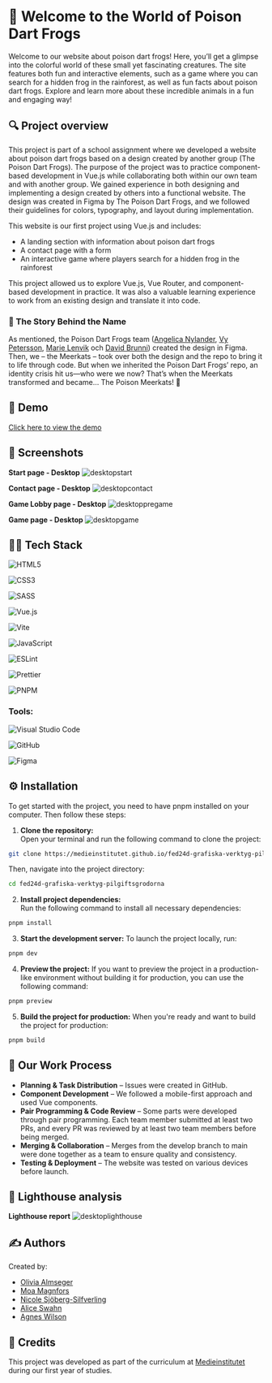 # 🐸 Welcome to the World of Poison Dart Frogs 
Welcome to our website about poison dart frogs! Here, you’ll get a glimpse into the colorful world of these small yet fascinating creatures. The site features both fun and interactive elements, such as a game where you can search for a hidden frog in the rainforest, as well as fun facts about poison dart frogs. Explore and learn more about these incredible animals in a fun and engaging way!


## 🔍 Project overview
This project is part of a school assignment where we developed a website about poison dart frogs based on a design created by another group (The Poison Dart Frogs). The purpose of the project was to practice component-based development in Vue.js while collaborating both within our own team and with another group. We gained experience in both designing and implementing a design created by others into a functional website.
The design was created in Figma by The Poison Dart Frogs, and we followed their guidelines for colors, typography, and layout during implementation.

This website is our first project using Vue.js and includes:
-	A landing section with information about poison dart frogs  
-	A contact page with a form  
-	An interactive game where players search for a hidden frog in the rainforest  

This project allowed us to explore Vue.js, Vue Router, and component-based development in practice. It was also a valuable learning experience to work from an existing design and translate it into code.


### 📖 The Story Behind the Name
As mentioned, the Poison Dart Frogs team ([Angelica Nylander](https://github.com/angien90), [Vy Petersson](https://github.com/tgvie), [Marie Lenvik](https://github.com/M-Lenvik) och [David Brunni](https://github.com/DavidBrunni)) created the design in Figma. Then, we – the Meerkats – took over both the design and the repo to bring it to life through code.
But when we inherited the Poison Dart Frogs’ repo, an identity crisis hit us—who were we now? That’s when the Meerkats transformed and became… The Poison Meerkats! 🎇 


## 🎥 Demo 
[Click here to view the demo](https://m-lenvik.github.io/Grafiska-verktyg-Designuppgift/)
  

## 📸 Screenshots 
**Start page - Desktop**
![desktopstart](https://github.com/user-attachments/assets/4bca9168-b026-4bed-a3d5-f2bd6243f960)

**Contact page - Desktop**
![desktopcontact](https://github.com/user-attachments/assets/d521252b-0079-478c-99cc-3b36b108261e)

**Game Lobby page - Desktop**
![desktoppregame](https://github.com/user-attachments/assets/7cfcb6d5-f90e-44c2-9724-dd4309baf071)

**Game page - Desktop**
![desktopgame](https://github.com/user-attachments/assets/212e1f2c-52fb-48f8-925b-715d9eebf177)



## 🧑‍💻 Tech Stack 
![HTML5](https://img.shields.io/badge/html5-%23E34F26.svg?style=for-the-badge&logo=html5&logoColor=white)

![CSS3](https://img.shields.io/badge/css3-%231572B6.svg?style=for-the-badge&logo=css3&logoColor=white)

![SASS](https://img.shields.io/badge/SASS-hotpink.svg?style=for-the-badge&logo=SASS&logoColor=white)

![Vue.js](https://img.shields.io/badge/vuejs-%2335495e.svg?style=for-the-badge&logo=vuedotjs&logoColor=%234FC08D)

![Vite](https://img.shields.io/badge/vite-%23646CFF.svg?style=for-the-badge&logo=vite&logoColor=white)

![JavaScript](https://img.shields.io/badge/javascript-%23323330.svg?style=for-the-badge&logo=javascript&logoColor=%23F7DF1E)

![ESLint](https://img.shields.io/badge/ESLint-4B3263?style=for-the-badge&logo=eslint&logoColor=white)

![Prettier](https://img.shields.io/badge/prettier-%23F7B93E.svg?style=for-the-badge&logo=prettier&logoColor=black) 

![PNPM](https://img.shields.io/badge/pnpm-%234a4a4a.svg?style=for-the-badge&logo=pnpm&logoColor=f69220)

### Tools:  
![Visual Studio Code](https://img.shields.io/badge/Visual%20Studio%20Code-0078d7.svg?style=for-the-badge&logo=visual-studio-code&logoColor=white)

![GitHub](https://img.shields.io/badge/github-%23121011.svg?style=for-the-badge&logo=github&logoColor=white)

![Figma](https://img.shields.io/badge/figma-%23F24E1E.svg?style=for-the-badge&logo=figma&logoColor=white)


## ⚙️ Installation
To get started with the project, you need to have pnpm installed on your computer. Then follow these steps:

1. **Clone the repository:**  
Open your terminal and run the following command to clone the project:

```bash
git clone https://medieinstitutet.github.io/fed24d-grafiska-verktyg-pilgiftsgrodorna.git
```

Then, navigate into the project directory: 
```bash
cd fed24d-grafiska-verktyg-pilgiftsgrodorna
```

2. **Install project dependencies:**  
Run the following command to install all necessary dependencies:

```bash
pnpm install
```

3. **Start the development server:**
To launch the project locally, run:

```bash
pnpm dev
```

4. **Preview the project:**
If you want to preview the project in a production-like environment without building it for production, you can use the following command:

```bash
pnpm preview
```

5. **Build the project for production:**
When you're ready and want to build the project for production:

```bash
pnpm build
```


## 📌 Our Work Process
-	**Planning & Task Distribution** – Issues were created in GitHub.
-	**Component Development** – We followed a mobile-first approach and used Vue components.
-	**Pair Programming & Code Review** – Some parts were developed through pair programming. Each team member submitted at least two PRs, and every PR was reviewed by at least two team members before being merged.
-	**Merging & Collaboration** – Merges from the develop branch to main were done together as a team to ensure quality and consistency.
-	**Testing & Deployment** – The website was tested on various devices before launch.

## 🚦 Lighthouse analysis 

**Lighthouse report**
![desktoplighthouse](https://github.com/user-attachments/assets/b6ab2746-c75b-4e29-a7a1-b695889e5676)


## ✍️ Authors 
Created by: 
- [Olivia Almseger ](https://github.com/oliviaalmseger) 	
- [Moa Magnfors ](https://github.com/mainforce) 
- [Nicole Sjöberg-Silfverling](https://github.com/nicolesilfverling) 
- [Alice Swahn](https://github.com/aliceswahn) 
- [Agnes Wilson](https://github.com/agneswilson) 


## 🤝 Credits
This project was developed as part of the curriculum at [Medieinstitutet](https://medieinstitutet.se/) during our first year of studies.
